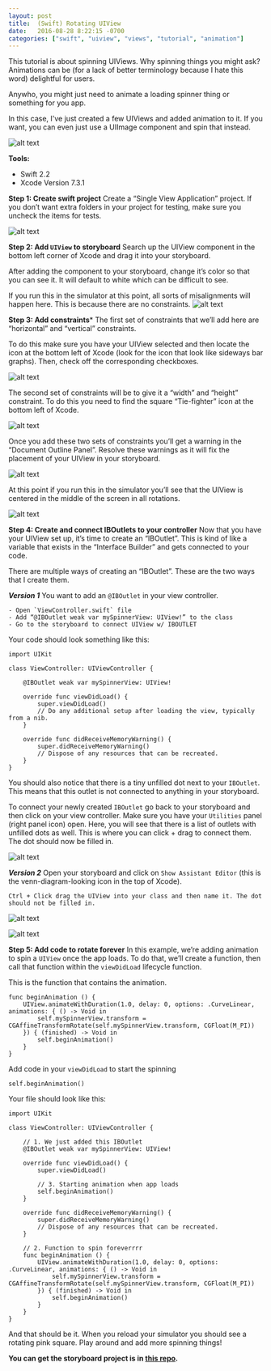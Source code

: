 ```yaml
---
layout: post
title:  (Swift) Rotating UIView
date:   2016-08-28 8:22:15 -0700
categories: ["swift", "uiview", "views", "tutorial", "animation"]
---
```


This tutorial is about spinning UIViews. Why spinning things you might ask? Animations can be (for a lack of better terminology because I hate this word) delightful for users.

Anywho, you might just need to animate a loading spinner thing or something for you app.

In this case, I've just created a few UIViews and added animation to it. If you want, you can even just use a UIImage component and spin that instead.

![alt text](https://raw.githubusercontent.com/seimith/seimith.github.io/master/_assets/2016-08-28-assets/RotatingUIViewSmall.gif "Rotating UIViews")

**Tools:**

- Swift 2.2
- Xcode Version 7.3.1

**Step 1: Create swift project**
Create a “Single View Application” project. If you don’t want extra folders in your project for testing, make sure you uncheck the items for tests.

![alt text](https://raw.githubusercontent.com/seimith/seimith.github.io/master/_assets/2016-08-28-assets/img1.png "Creating a single page application")

**Step 2: Add `UIView` to storyboard**
Search up the UIView component in the bottom left corner of Xcode and drag it into your storyboard.

After adding the component to your storyboard, change it’s color so that you can see it. It will default to white which can be difficult to see.

If you run this in the simulator at this point, all sorts of misalignments will happen here. This is because there are no constraints.
![alt text](https://raw.githubusercontent.com/seimith/seimith.github.io/master/_assets/2016-08-28-assets/img2.png "Drag in a UIView")

**Step 3: Add constraints***
The first set of constraints that we’ll add here are “horizontal” and “vertical” constraints.

To do this make sure you have your UIView selected and then locate the icon at the bottom left of Xcode (look for the icon that look like sideways bar graphs). Then, check off the corresponding checkboxes.

![alt text](https://raw.githubusercontent.com/seimith/seimith.github.io/master/_assets/2016-08-28-assets/img3.png "Add aligning constraints to UIView")

The second set of constraints will be to give it a “width” and “height” constraint. To do this you need to find the square “Tie-fighter” icon at the bottom left of Xcode.

![alt text](https://raw.githubusercontent.com/seimith/seimith.github.io/master/_assets/2016-08-28-assets/img4.png "Add width and height constraints to UIView")

Once you add these two sets of constraints you’ll get a warning in the “Document Outline Panel”. Resolve these warnings as it will fix the placement of your UIView in your storyboard.

![alt text](https://raw.githubusercontent.com/seimith/seimith.github.io/master/_assets/2016-08-28-assets/img5.gif "Fix constraint warnings")

At this point if you run this in the simulator you’ll see that the UIView is centered in the middle of the screen in all rotations.

![alt text](https://raw.githubusercontent.com/seimith/seimith.github.io/master/_assets/2016-08-28-assets/img6.gif "Simulator of UIView in the middle of the device")

**Step 4: Create and connect IBOutlets to your controller**
Now that you have your UIView set up, it’s time to create an “IBOutlet”. This is kind of like a variable that exists in the “Interface Builder” and gets connected to your code.

There are multiple ways of creating an “IBOutlet”. These are the two ways that I create them.

***Version 1*** You want to add an `@IBOutlet` in your view controller.

```
- Open `ViewController.swift` file
- Add “@IBOutlet weak var mySpinnerView: UIView!” to the class
- Go to the storyboard to connect UIView w/ IBOUTLET
```

Your code should look something like this:

```
import UIKit

class ViewController: UIViewController {

	@IBOutlet weak var mySpinnerView: UIView!

	override func viewDidLoad() {
		super.viewDidLoad()
		// Do any additional setup after loading the view, typically from a nib.
	}

	override func didReceiveMemoryWarning() {
		super.didReceiveMemoryWarning()
		// Dispose of any resources that can be recreated.
	}
}
```

You should also notice that there is a tiny unfilled dot next to your `IBOutlet`. This means that this outlet is not connected to anything in your storyboard.

To connect your newly created `IBOutlet` go back to your storyboard and then click on your view controller. Make sure you have your `Utilities` panel (right panel icon) open. Here, you will see that there is a list of outlets with unfilled dots as well. This is where you can click + drag to connect them. The dot should now be filled in.

![alt text](https://raw.githubusercontent.com/seimith/seimith.github.io/master/_assets/2016-08-28-assets/img7.png "Connect IBOutlet from utilities panel")

***Version 2*** Open your storyboard and click on `Show Assistant Editor` (this is the venn-diagram-looking icon in the top of Xcode).

```
Ctrl + Click drag the UIView into your class and then name it. The dot should not be filled in.
```

![alt text](https://raw.githubusercontent.com/seimith/seimith.github.io/master/_assets/2016-08-28-assets/img8.png "Connect IBOutlet from your storyboard")

![alt text](https://raw.githubusercontent.com/seimith/seimith.github.io/master/_assets/2016-08-28-assets/img9.png "Connect IBOutlet from your storyboard")

**Step 5: Add code to rotate forever**
In this example, we’re adding animation to spin a `UIView` once the app loads. To do that, we’ll create a function, then call that function within the `viewDidLoad` lifecycle function.

This is the function that contains the animation.

```
func beginAnimation () {
	UIView.animateWithDuration(1.0, delay: 0, options: .CurveLinear, animations: { () -> Void in
		self.mySpinnerView.transform = CGAffineTransformRotate(self.mySpinnerView.transform, CGFloat(M_PI))
	}) { (finished) -> Void in
		self.beginAnimation()
	}
}
```

Add code in your `viewDidLoad` to start the spinning

```
self.beginAnimation()
```

Your file should look like this:

```
import UIKit

class ViewController: UIViewController {

	// 1. We just added this IBOutlet
	@IBOutlet weak var mySpinnerView: UIView!

	override func viewDidLoad() {
		super.viewDidLoad()

		// 3. Starting animation when app loads
		self.beginAnimation()
	}

	override func didReceiveMemoryWarning() {
		super.didReceiveMemoryWarning()
		// Dispose of any resources that can be recreated.
	}

	// 2. Function to spin foreverrrr
	func beginAnimation () {
		UIView.animateWithDuration(1.0, delay: 0, options: .CurveLinear, animations: { () -> Void in
			self.mySpinnerView.transform = CGAffineTransformRotate(self.mySpinnerView.transform, CGFloat(M_PI))
		}) { (finished) -> Void in
			self.beginAnimation()
		}
	}
}
```

And that should be it. When you reload your simulator you should see a rotating pink square. Play around and add more spinning things!

**You can get the storyboard project is in [this repo][link].**

[link]: https://github.com/seimith/SwiftRotatingUIView
